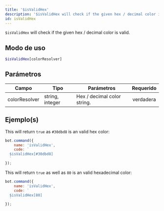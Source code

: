 ```yaml
---
title: '$isValidHex'
description: '$isValidHex will check if the given hex / decimal color is valid.'
id: isValidHex
---
```


`$isValidHex` will check if the given hex / decimal color is valid.

## Modo de uso

```php
$isValidHex[colorResolver]
```

## Parámetros

| Campo         | Tipo            | Parámetros                  | Requerido |
| ------------- | --------------- | --------------------------- |:---------:|
| colorResolver | string, integer | Hex / decimal color string. | verdadera |

## Ejemplo(s)

This will return `true` as `#30dbd8` is an valid hex color:

```javascript
bot.command({
    name: 'isValidHex',
    code: `
  $isValidHex[#30dbd8]
  `
});
```

This will return `true` as well as `80` is an valid hexadecimal color:

```javascript
bot.command({
    name: 'isValidHex',
    code: `
  $isValidHex[80]
  `
});
```
